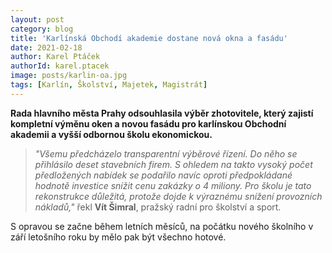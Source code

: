 ```yaml
---
layout: post
category: blog
title: 'Karlínská Obchodí akademie dostane nová okna a fasádu'
date: 2021-02-18
author: Karel Ptáček
authorId: karel.ptacek
image: posts/karlin-oa.jpg
tags: [Karlín, Školství, Majetek, Magistrát]
---
```


**Rada hlavního města Prahy odsouhlasila výběr zhotovitele, který zajistí kompletní výměnu oken a novou fasádu pro karlínskou Obchodní akademii a vyšší odbornou školu ekonomickou.**

> *"Všemu předcházelo transparentní výběrové řízení. Do něho se přihlásilo deset stavebních firem. S ohledem na takto vysoký počet předložených nabídek se podařilo navíc oproti předpokládané hodnotě investice snížit cenu zakázky o 4 miliony. Pro školu je tato rekonstrukce důležitá, protože dojde k výraznému snížení provozních nákladů,"* řekl **Vít Šimral**, pražský radní pro školství a sport.

S opravou se začne během letních měsíců, na počátku nového školního v září letošního roku by mělo pak být všechno hotové.
